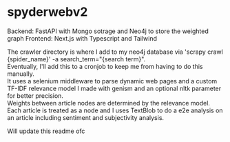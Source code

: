 # spyderwebv2
Backend: FastAPI with Mongo sotrage and Neo4j to store the weighted graph
Frontend: Next.js with Typescript and Tailwind

The crawler directory is where I add to my neo4j database via 'scrapy crawl {spider_name}' -a search_term="{search term}".<br>
Eventually, I'll add this to a cronjob to keep me from having to do this manually.<br>
It uses a selenium middleware to parse dynamic web pages and a custom TF-IDF relevance model I made with genism and an optional nltk parameter for better precision.<br>
Weights between article nodes are determined by the relevance model.<br>
Each article is treated as a node and I uses TextBlob to do a e2e analysis on an article including sentiment and subjectivity analysis.

Will update this readme ofc
